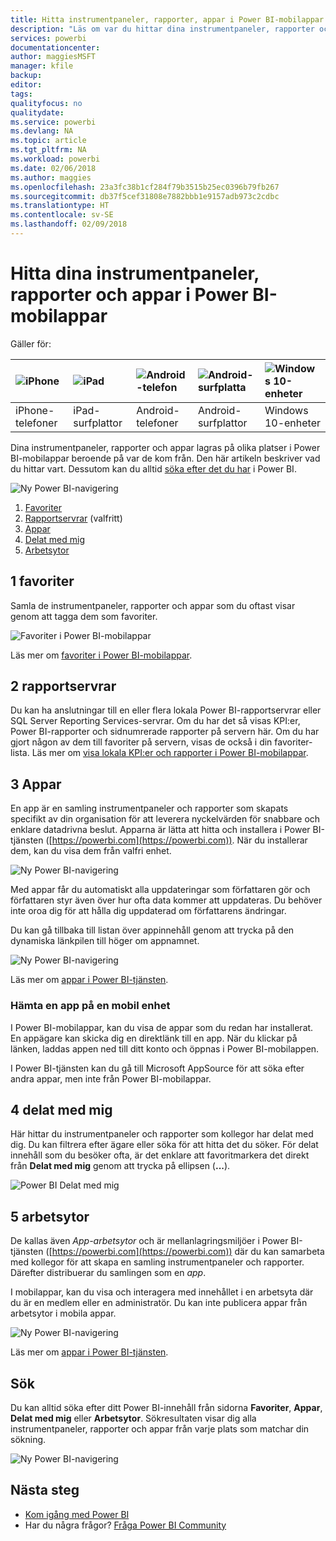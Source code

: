 ```yaml
---
title: Hitta instrumentpaneler, rapporter, appar i Power BI-mobilappar
description: "Läs om var du hittar dina instrumentpaneler, rapporter och appar i Power BI-mobilapparna, beroende på var de kom från."
services: powerbi
documentationcenter: 
author: maggiesMSFT
manager: kfile
backup: 
editor: 
tags: 
qualityfocus: no
qualitydate: 
ms.service: powerbi
ms.devlang: NA
ms.topic: article
ms.tgt_pltfrm: NA
ms.workload: powerbi
ms.date: 02/06/2018
ms.author: maggies
ms.openlocfilehash: 23a3fc38b1cf284f79b3515b25ec0396b79fb267
ms.sourcegitcommit: db37f5cef31808e7882bbb1e9157adb973c2cdbc
ms.translationtype: HT
ms.contentlocale: sv-SE
ms.lasthandoff: 02/09/2018
---
```

# <a name="find-your-dashboards-reports-and-apps-in-the-power-bi-mobile-apps"></a>Hitta dina instrumentpaneler, rapporter och appar i Power BI-mobilappar
Gäller för:

| ![iPhone](media/mobile-apps-find-content-mobile-devices/iphone-logo-50-px.png) | ![iPad](media/mobile-apps-find-content-mobile-devices/ipad-logo-50-px.png) | ![Android-telefon](media/mobile-apps-find-content-mobile-devices/android-phone-logo-50-px.png) | ![Android-surfplatta](media/mobile-apps-find-content-mobile-devices/android-tablet-logo-50-px.png) | ![Windows 10-enheter](media/mobile-apps-find-content-mobile-devices/win-10-logo-50-px.png) |
|:--- |:--- |:--- |:--- |:--- |
| iPhone-telefoner |iPad-surfplattor |Android-telefoner |Android-surfplattor |Windows 10-enheter |

Dina instrumentpaneler, rapporter och appar lagras på olika platser i Power BI-mobilappar beroende på var de kom från. Den här artikeln beskriver vad du hittar vart. Dessutom kan du alltid [söka efter det du har](mobile-apps-find-content-mobile-devices.md#search) i Power BI. 

![Ny Power BI-navigering](media/mobile-apps-find-content-mobile-devices/power-bi-mobile-find-content.png)

1. [Favoriter](mobile-apps-find-content-mobile-devices.md#1-favorites)
2. [Rapportservrar](mobile-apps-find-content-mobile-devices.md#2-report-servers) (valfritt)
3. [Appar](mobile-apps-find-content-mobile-devices.md#3-apps)
4. [Delat med mig](mobile-apps-find-content-mobile-devices.md#4-shared-with-me)
5. [Arbetsytor](mobile-apps-find-content-mobile-devices.md#5-workspaces)

## <a name="1-favorites"></a>1 favoriter
Samla de instrumentpaneler, rapporter och appar som du oftast visar genom att tagga dem som favoriter. 

![Favoriter i Power BI-mobilappar](media/mobile-apps-find-content-mobile-devices/power-bi-android-favorites-reports.png)

Läs mer om [favoriter i Power BI-mobilappar](mobile-apps-favorites.md).

## <a name="2-report-servers"></a>2 rapportservrar
Du kan ha anslutningar till en eller flera lokala Power BI-rapportservrar eller SQL Server Reporting Services-servrar. Om du har det så visas KPI:er, Power BI-rapporter och sidnumrerade rapporter på servern här. Om du har gjort någon av dem till favoriter på servern, visas de också i din favoriter-lista. Läs mer om [visa lokala KPI:er och rapporter i Power BI-mobilappar](mobile-app-ssrs-kpis-mobile-on-premises-reports.md).

## <a name="3-apps"></a>3 Appar
En app är en samling instrumentpaneler och rapporter som skapats specifikt av din organisation för att leverera nyckelvärden för snabbare och enklare datadrivna beslut. Apparna är lätta att hitta och installera i Power BI-tjänsten ([https://powerbi.com](https://powerbi.com)). När du installerar dem, kan du visa dem från valfri enhet. 

![Ny Power BI-navigering](media/mobile-apps-find-content-mobile-devices/power-bi-apps-mobile-apps.png)

Med appar får du automatiskt alla uppdateringar som författaren gör och författaren styr även över hur ofta data kommer att uppdateras. Du behöver inte oroa dig för att hålla dig uppdaterad om författarens ändringar.

Du kan gå tillbaka till listan över appinnehåll genom att trycka på den dynamiska länkpilen till höger om appnamnet.

![Ny Power BI-navigering](media/mobile-apps-find-content-mobile-devices/power-bi-it-spend-app-android.png)

Läs mer om [appar i Power BI-tjänsten](service-install-use-apps.md).

### <a name="get-an-app-on-a-mobile-device"></a>Hämta en app på en mobil enhet
I Power BI-mobilappar, kan du visa de appar som du redan har installerat. En appägare kan skicka dig en direktlänk till en app. När du klickar på länken, laddas appen ned till ditt konto och öppnas i Power BI-mobilappen. 

I Power BI-tjänsten kan du gå till Microsoft AppSource för att söka efter andra appar, men inte från Power BI-mobilappar. 

## <a name="4-shared-with-me"></a>4 delat med mig
Här hittar du instrumentpaneler och rapporter som kollegor har delat med dig. Du kan filtrera efter ägare eller söka för att hitta det du söker. För delat innehåll som du besöker ofta, är det enklare att favoritmarkera det direkt från **Delat med mig** genom att trycka på ellipsen (**...**).

![Power BI Delat med mig](media/mobile-apps-find-content-mobile-devices/power-bi-android-shared-fave.png)

## <a name="5-workspaces"></a>5 arbetsytor
De kallas även *App-arbetsytor* och är mellanlagringsmiljöer i Power BI-tjänsten ([https://powerbi.com](https://powerbi.com)) där du kan samarbeta med kollegor för att skapa en samling instrumentpaneler och rapporter. Därefter distribuerar du samlingen som en *app*. 

I mobilappar, kan du visa och interagera med innehållet i en arbetsyta där du är en medlem eller en administratör. Du kan inte publicera appar från arbetsytor i mobila appar.

![Ny Power BI-navigering](media/mobile-apps-find-content-mobile-devices/power-bi-mobile-workspaces-home-android.png)

Läs mer om [appar i Power BI-tjänsten](service-install-use-apps.md).

## <a name="search"></a>Sök
Du kan alltid söka efter ditt Power BI-innehåll från sidorna **Favoriter**, **Appar**, **Delat med mig** eller **Arbetsytor**. Sökresultaten visar dig alla instrumentpaneler, rapporter och appar från varje plats som matchar din sökning. 

![Ny Power BI-navigering](media/mobile-apps-find-content-mobile-devices/power-bi-mobile-search.png)

## <a name="next-steps"></a>Nästa steg
* [Kom igång med Power BI](service-get-started.md)
* Har du några frågor? [Fråga Power BI Community](http://community.powerbi.com/)

